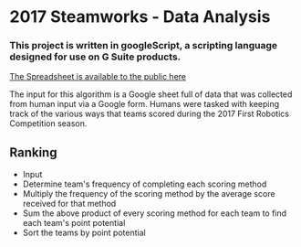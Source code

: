 # 2017 Steamworks - Data Analysis

### This project is written in googleScript, a scripting language designed for use on G Suite products.

[The Spreadsheet is available to the public here](https://docs.google.com/spreadsheets/d/10iA9P_nu7E2R0U-nYTprmRemH3qXmUZQXxCQkNW3Czw/edit?usp=sharing)

The input for this algorithm is a Google sheet full of data that was collected from human input via a Google form. Humans were tasked with keeping track of the various ways that teams scored during the 2017 First Robotics Competition season.

## Ranking
+ Input
+ Determine team's frequency of completing each scoring method
+ Multiply the frequency of the scoring method by the average score received for that method
+ Sum the above product of every scoring method for each team to find each team's point potential
+ Sort the teams by point potential
